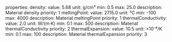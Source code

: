 properties:
  density:
    value: 5.68
    unit: g/cm³
    min: 0.5
    max: 25.0
    description: Material density
    priority: 1
  meltingPoint:
    value: 2715.0
    unit: °C
    min: -100
    max: 4000
    description: Material meltingPoint
    priority: 1
  thermalConductivity:
    value: 2.0
    unit: W/(m·K)
    min: 0.1
    max: 500
    description: Material thermalConductivity
    priority: 2
  thermalExpansion:
    value: 10.5
    unit: ×10⁻⁶/K
    min: 0.1
    max: 100
    description: Material thermalExpansion
    priority: 3
